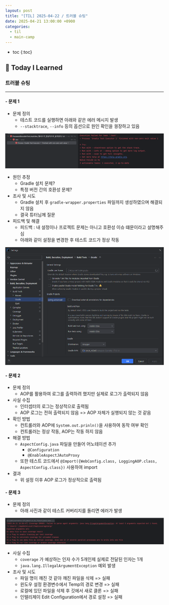 ```yaml
---
layout: post
title: "[TIL] 2025-04-22 / 트러블 슈팅"
date: 2025-04-21 13:00:00 +0900
categories: 
  - til
  - main-camp
---
```


* toc
{:toc}

## 📖 Today I Learned
### 트러블 슈팅

<!-- <h4> 📃 </h4> -->

---

#### - 문제 1
- 문제 정의
  - 테스트 코드를 실행하면 아래와 같은 에러 메시지 발생
  - `--stacktrace`, `--info` 등의 옵션으로 원인 확인을 궝장하고 있음

![alt text](/assets/img/blog/main-til/main-til-04-21-2.png)

- 원인 추정
  - Gradle 설치 문제?
  - 특정 버전 간의 호환성 문제?
- 조사 및 시도
  - Gradle 설치 후 `gradle-wrapper.properties` 파일까지 생성하였으며 해결되지 않음
  - 결국 튜터님께 질문
- 피드백 및 해결
  - 피드백 : 내 설정이나 프로젝트 문제는 아니고 호환성 이슈 떄문이라고 설명해주심
  - 아래와 같이 설정을 변경한 후 테스트 코드가 정상 작동

![alt text](/assets/img/blog/main-til/main-til-04-21-3.png)

#### - 문제 2
- 문제 정의
  - AOP를 활용하여 로그를 출력하려 했지만 실제로 로그가 출력되지 않음
- 사실 수집
  - 인터셉터의 로그는 정상적으로 출력됨
  - AOP 로그는 전혀 출력되지 않음 => AOP 자체가 실행되지 않는 것 같음
- 확인 방법
  - 컨트롤러와 AOP에 `System.out.prinln()`을 사용하여 동작 여부 확인
  - 컨트롤러는 정상 작동, AOP는 작동 하지 않음
- 해결 방법
  - `AspectConfig.java` 파일을 만들어 어노테이션 추가
    - `@Configuration`
    - `@EnableAspectJAutoProxy`
  - 또한 테스트 코드에서 `@Import({WebConfig.class, LoggingAOP.class, AspectConfig.class})` 사용하여 import
- 결과
  - 위 설정 이후 AOP 로그가 정상적으로 출력됨

#### - 문제 3
- 문제 정의
  - 아래 사진과 같이 테스트 커버리지를 돌리면 에러가 발생

![alt text](/assets/img/blog/main-til/main-til-04-21-1.png)

- 사실 수집
  - `coverage` 가 예상하는 인자 수가 5개인제 실제로 전달된 인자는 1개
  - `java.lang.IllegalArgumentException` 예외 발생
- 조사 및 시도
  - 파일 명이 깨진 것 같아 깨진 파일을 삭제 => 실패
  - 윈도우 설정 환경변수에서 Temp의 경로 변경 => 실패
  - 로컬에 있던 파일을 삭제 후 깃에서 새로 클론 => 실패
  - 인텔리제이 Edit Configuration에서 경로 설정 => 실패

<!-- --- -->

<!-- <h2> 💬 </h2> -->

<!-- <h4>  </h4> -->
